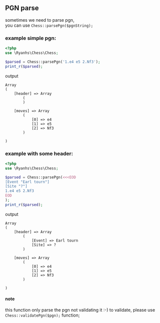 ## PGN parse

sometimes we need to parse pgn,  
you can use `Chess::parsePgn($pgnString);`


### example simple pgn:
```php
<?php
use \Ryanhs\Chess\Chess;

$parsed = Chess::parsePgn('1.e4 e5 2.Nf3');
print_r($parsed);
```  
output  

```
Array
(
    [header] => Array
        (
        )

    [moves] => Array
        (
            [0] => e4
            [1] => e5
            [2] => Nf3
        )

)
```

### example with some header:
```php
<?php
use \Ryanhs\Chess\Chess;

$parsed = Chess::parsePgn(<<<EOD
[Event "Earl tourn"]
[Site "?"]
1.e4 e5 2.Nf3
EOD
);
print_r($parsed);
```  
output  

```
Array
(
    [header] => Array
        (
            [Event] => Earl tourn
            [Site] => ?
        )

    [moves] => Array
        (
            [0] => e4
            [1] => e5
            [2] => Nf3
        )

)
```


#### note
this function only parse the pgn not validating it :-)
to validate, please use `Chess::validatePgn($pgn);` function;
